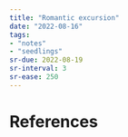 ```yaml
---
title: "Romantic excursion"
date: "2022-08-16"
tags:
- "notes"
- "seedlings"
sr-due: 2022-08-19
sr-interval: 3
sr-ease: 250
---
```




# References